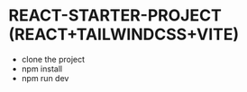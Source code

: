 # REACT-STARTER-PROJECT (REACT+TAILWINDCSS+VITE)

* clone the project
* npm install
* npm run dev




